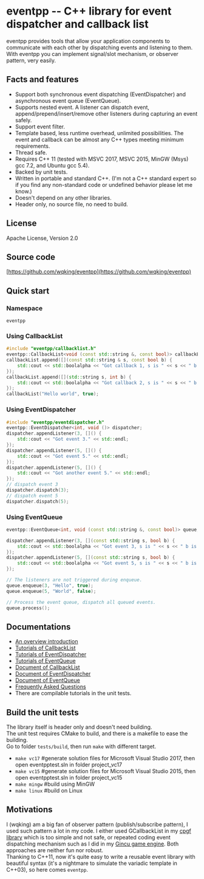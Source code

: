 # eventpp -- C++ library for event dispatcher and callback list

eventpp provides tools that allow your application components to communicate with each other by dispatching events and listening to them. With eventpp you can implement signal/slot mechanism, or observer pattern, very easily.

## Facts and features

- Support both synchronous event dispatching (EventDispatcher) and asynchronous event queue (EventQueue).  
- Supports nested event. A listener can dispatch event, append/prepend/insert/remove other listeners during capturing an event safely.
- Support event filter.
- Template based, less runtime overhead, unlimited possibilities. The event and callback can be almost any C++ types meeting minimum requirements.
- Thread safe.
- Requires C++ 11 (tested with MSVC 2017, MSVC 2015, MinGW (Msys) gcc 7.2, and Ubuntu gcc 5.4).
- Backed by unit tests.
- Written in portable and standard C++. (I'm not a C++ standard expert so if you find any non-standard code or undefined behavior please let me know.)
- Doesn't depend on any other libraries.
- Header only, no source file, no need to build.

## License

Apache License, Version 2.0  

## Source code

[https://github.com/wqking/eventpp](https://github.com/wqking/eventpp)

## Quick start

### Namespace

`eventpp`

### Using CallbackList
```c++
#include "eventpp/callbacklist.h"
eventpp::CallbackList<void (const std::string &, const bool)> callbackList;
callbackList.append([](const std::string & s, const bool b) {
	std::cout << std::boolalpha << "Got callback 1, s is " << s << " b is " << b << std::endl;
});
callbackList.append([](std::string s, int b) {
	std::cout << std::boolalpha << "Got callback 2, s is " << s << " b is " << b << std::endl;
});
callbackList("Hello world", true);
```

### Using EventDispatcher
```c++
#include "eventpp/eventdispatcher.h"
eventpp::EventDispatcher<int, void ()> dispatcher;
dispatcher.appendListener(3, []() {
	std::cout << "Got event 3." << std::endl;
});
dispatcher.appendListener(5, []() {
	std::cout << "Got event 5." << std::endl;
});
dispatcher.appendListener(5, []() {
	std::cout << "Got another event 5." << std::endl;
});
// dispatch event 3
dispatcher.dispatch(3);
// dispatch event 5
dispatcher.dispatch(5);
```

### Using EventQueue
```c++
eventpp::EventQueue<int, void (const std::string &, const bool)> queue;

dispatcher.appendListener(3, [](const std::string s, bool b) {
	std::cout << std::boolalpha << "Got event 3, s is " << s << " b is " << b << std::endl;
});
dispatcher.appendListener(5, [](const std::string s, bool b) {
	std::cout << std::boolalpha << "Got event 5, s is " << s << " b is " << b << std::endl;
});

// The listeners are not triggered during enqueue.
queue.enqueue(3, "Hello", true);
queue.enqueue(5, "World", false);

// Process the event queue, dispatch all queued events.
queue.process();
```

## Documentations

* [An overview introduction](doc/introduction.md)
* [Tutorials of CallbackList](doc/tutorial_callbacklist.md)
* [Tutorials of EventDispatcher](doc/tutorial_eventdispatcher.md)
* [Tutorials of EventQueue](doc/tutorial_eventqueue.md)
* [Document of CallbackList](doc/callbacklist.md)
* [Document of EventDispatcher](doc/eventdispatcher.md)
* [Document of EventQueue](doc/eventqueue.md)
* [Frequently Asked Questions](doc/faq.md)
* There are compilable tutorials in the unit tests.

## Build the unit tests

The library itself is header only and doesn't need building.  
The unit test requires CMake to build, and there is a makefile to ease the building.  
Go to folder `tests/build`, then run `make` with different target.
- `make vc17` #generate solution files for Microsoft Visual Studio 2017, then open eventpptest.sln in folder project_vc17
- `make vc15` #generate solution files for Microsoft Visual Studio 2015, then open eventpptest.sln in folder project_vc15
- `make mingw` #build using MinGW
- `make linux` #build on Linux

## Motivations

I (wqking) am a big fan of observer pattern (publish/subscribe pattern), I used such pattern a lot in my code. I either used GCallbackList in my [cpgf library](https://github.com/cpgf/cpgf) which is too simple and not safe, or repeated coding event dispatching mechanism such as I did in my [Gincu game engine](https://github.com/wqking/gincu). Both approaches are neither fun nor robust.  
Thanking to C++11, now it's quite easy to write a reusable event library with beautiful syntax (it's a nightmare to simulate the variadic template in C++03), so here comes `eventpp`.

